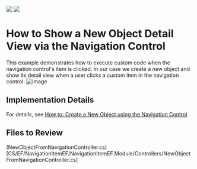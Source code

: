 <!-- default badges list -->
[![](https://img.shields.io/badge/Open_in_DevExpress_Support_Center-FF7200?style=flat-square&logo=DevExpress&logoColor=white)](https://supportcenter.devexpress.com/ticket/details/E236)
[![](https://img.shields.io/badge/📖_How_to_use_DevExpress_Examples-e9f6fc?style=flat-square)](https://docs.devexpress.com/GeneralInformation/403183)
<!-- default badges end -->
# How to Show a New Object Detail View via the Navigation Control

This example demonstrates how to execute custom code when the navigation control's item is clicked. In our case we create a new object and show its detail view when a user clicks a custom item in the navigation control:
![image](https://github.com/DevExpress-Examples/XAF_how-to-show-a-new-object-detail-view-via-the-navigation-control-e236/assets/14300209/942a8ff8-e26d-478b-8e2f-9a1b66720d69)

## Implementation Details
For details, see [How to: Create a New Object using the Navigation Control](https://docs.devexpress.com/eXpressAppFramework/112920/application-shell-and-base-infrastructure/navigation/how-to-create-a-new-object-using-the-navigation-control)

## Files to Review
(NewObjectFromNavigationController.cs)[CS/EF/NavigationItemEF/NavigationItemEF.Module/Controllers/NewObjectFromNavigationController.cs]
